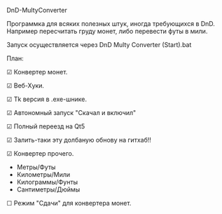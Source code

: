 DnD-MultyConverter


Программка для всяких полезных штук, иногда требующихся в DnD. Например пересчитать груду монет, либо перевести футы в мили.

Запуск осуществляется через DnD Multy Converter (Start).bat

План:

☑ Конвертер монет.

☑ Веб-Хуки.

☑ Tk версия в .exe-шнике.

☑ Автономный запуск "Скачал и включил"

☑ Полный переезд на Qt5

☑ Залить-таки эту долбаную обнову на гитхаб!!

☑ Конвертер прочего.

   - Метры/Футы
   - Километры/Мили
   - Килограммы/Фунты
   - Сантиметры/Дюймы

☐ Режим "Сдачи" для конвертера монет.
